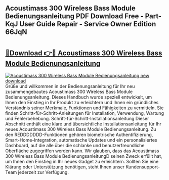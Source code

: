 ## Acoustimass 300 Wireless Bass Module Bedienungsanleitung PDF Download Free - Part-KqJ User Guide Repair - Service Owner Edition 66JqN

# <h2><a href="http://df3c6m.blite.top/?on=Acoustimass+300+Wireless+Bass+Module+Bedienungsanleitung">🔗Download 👉🔴 Acoustimass 300 Wireless Bass Module Bedienungsanleitung</a></h2>

[![Acoustimass 300 Wireless Bass Module Bedienungsanleitung new download](https://i.imgur.com/lujVjoI.png)](http://df3c6m.blite.top/?on=Acoustimass+300+Wireless+Bass+Module+Bedienungsanleitung)
Grüße und willkommen in der Bedienungsanleitung für Ihr neu zusammengebautes Acoustimass 300 Wireless Bass Module Bedienungsanleitung. Dieses Handbuch wurde speziell entwickelt, um Ihnen den Einstieg in Ihr Produkt zu erleichtern und Ihnen ein gründliches Verständnis seiner Merkmale, Funktionen und Fähigkeiten zu vermitteln. Sie finden Schritt-für-Schritt-Anleitungen für Installation, Verwendung, Wartung und Fehlerbehebung. Schritt-für-Schritt-Installationsanleitung Dieser Abschnitt enthält eine klare und übersichtliche Installationsanleitung für Ihr neues Acoustimass 300 Wireless Bass Module Bedienungsanleitung. Zu den REDDDDDDD-Funktionen gehören biometrische Authentifizierung, Smart-Home-Integration, automatische Updates und ein personalisiertes Dashboard, auf die alle über die schlanke und benutzerfreundliche Oberfläche zugegriffen werden kann. Wir glauben, dass das Acoustimass 300 Wireless Bass Module BedienungsanleitungD seinen Zweck erfüllt hat, um Ihnen den Einstieg in Ihr neues Gadget zu erleichtern. Sollten Sie eine Klärung oder Unterstützung benötigen, steht Ihnen unser Kundensupport-Team jederzeit zur Verfügung.
